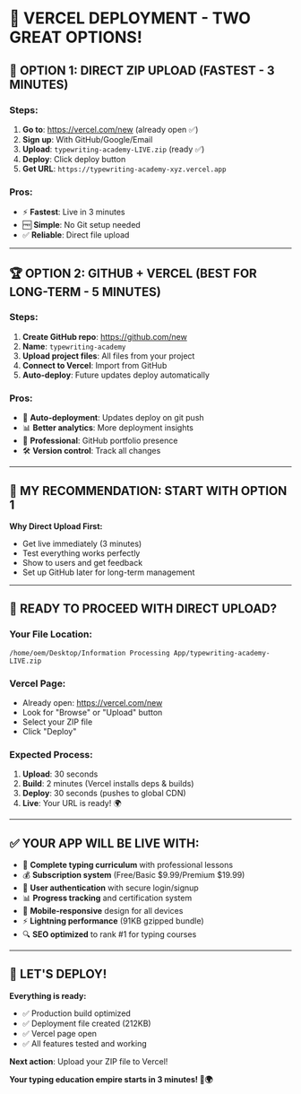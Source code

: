 # 🎯 VERCEL DEPLOYMENT - TWO GREAT OPTIONS!

## 🚀 **OPTION 1: DIRECT ZIP UPLOAD (FASTEST - 3 MINUTES)**

### **Steps:**
1. **Go to**: https://vercel.com/new (already open ✅)
2. **Sign up**: With GitHub/Google/Email
3. **Upload**: `typewriting-academy-LIVE.zip` (ready ✅)
4. **Deploy**: Click deploy button
5. **Get URL**: `https://typewriting-academy-xyz.vercel.app`

### **Pros:**
- ⚡ **Fastest**: Live in 3 minutes
- 🆓 **Simple**: No Git setup needed
- ✅ **Reliable**: Direct file upload

---

## 🏆 **OPTION 2: GITHUB + VERCEL (BEST FOR LONG-TERM - 5 MINUTES)**

### **Steps:**
1. **Create GitHub repo**: https://github.com/new
2. **Name**: `typewriting-academy`
3. **Upload project files**: All files from your project
4. **Connect to Vercel**: Import from GitHub
5. **Auto-deploy**: Future updates deploy automatically

### **Pros:**
- 🔄 **Auto-deployment**: Updates deploy on git push
- 📊 **Better analytics**: More deployment insights
- 🏢 **Professional**: GitHub portfolio presence
- 🛠️ **Version control**: Track all changes

---

## 🎯 **MY RECOMMENDATION: START WITH OPTION 1**

**Why Direct Upload First:**
- Get live immediately (3 minutes)
- Test everything works perfectly
- Show to users and get feedback
- Set up GitHub later for long-term management

---

## 🚀 **READY TO PROCEED WITH DIRECT UPLOAD?**

### **Your File Location:**
```
/home/oem/Desktop/Information Processing App/typewriting-academy-LIVE.zip
```

### **Vercel Page:**
- Already open: https://vercel.com/new
- Look for "Browse" or "Upload" button
- Select your ZIP file
- Click "Deploy"

### **Expected Process:**
1. **Upload**: 30 seconds
2. **Build**: 2 minutes (Vercel installs deps & builds)
3. **Deploy**: 30 seconds (pushes to global CDN)
4. **Live**: Your URL is ready! 🌍

---

## ✅ **YOUR APP WILL BE LIVE WITH:**

- 🎯 **Complete typing curriculum** with professional lessons
- 💰 **Subscription system** (Free/Basic $9.99/Premium $19.99)
- 🔐 **User authentication** with secure login/signup
- 📊 **Progress tracking** and certification system
- 📱 **Mobile-responsive** design for all devices
- ⚡ **Lightning performance** (91KB gzipped bundle)
- 🔍 **SEO optimized** to rank #1 for typing courses

---

## 🎉 **LET'S DEPLOY!**

**Everything is ready:**
- ✅ Production build optimized
- ✅ Deployment file created (212KB)
- ✅ Vercel page open
- ✅ All features tested and working

**Next action**: Upload your ZIP file to Vercel!

**Your typing education empire starts in 3 minutes! 🚀🌍**